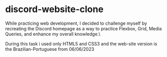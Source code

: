 # discord-website-clone

While practicing web development, I decided to challenge myself by recreating the Discord homepage as a way to practice Flexbox, Grid, Media Queries, and enhance my overall knowledge.\\

During this task i used only HTML5 and CSS3 and the web-site version is the Brazilian-Portuguese from 06/06/2023

